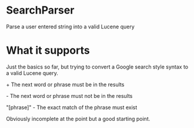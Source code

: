 # SearchParser
Parse a user entered string into a valid Lucene query

# What it supports
Just the basics so far, but trying to convert a Google search style syntax to a valid Lucene query.

\+ The next word or phrase must be in the results

\- The next word or phrase must not be in the results

"[phrase]" - The exact match of the phrase must exist


Obviously incomplete at the point but a good starting point.